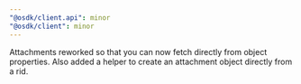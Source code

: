 ```yaml
---
"@osdk/client.api": minor
"@osdk/client": minor
---
```


Attachments reworked so that you can now fetch directly from object properties. Also added a helper to create an attachment object directly from a rid.
